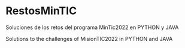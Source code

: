 # RestosMinTIC
Soluciones de los retos del programa MinTic2022 en PYTHON y JAVA

Solutions to the challenges of MisionTIC2022 in PYTHON and JAVA 
